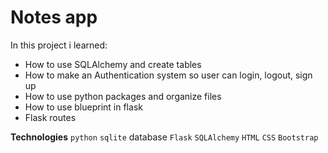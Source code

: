 # Notes app

In this project i learned:
- How to use SQLAlchemy and create tables
- How to make an Authentication system so user can login, logout, sign up
- How to use python packages and organize files
- How to use blueprint in flask
- Flask routes 

**Technologies**
`python`
`sqlite` database
`Flask`
`SQLAlchemy`
`HTML` `CSS` `Bootstrap`
